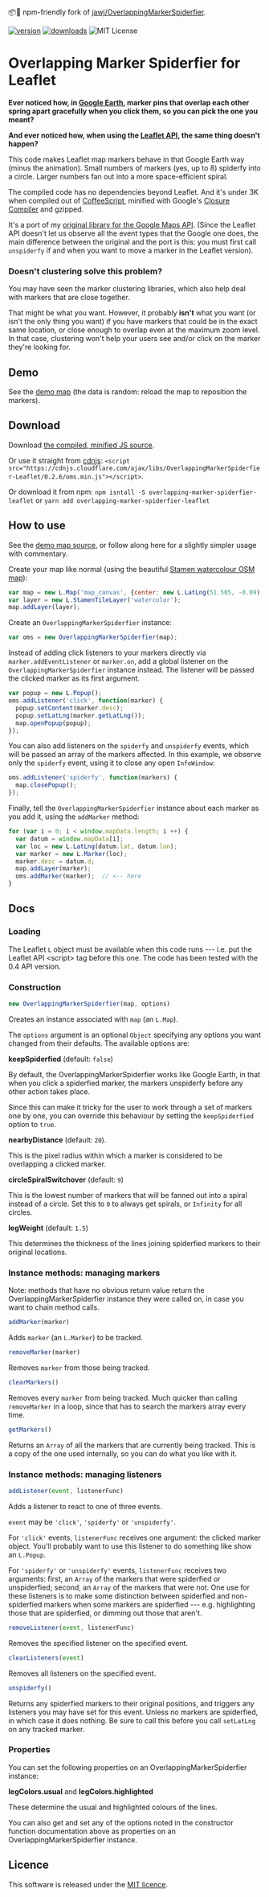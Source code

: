 📦🤗 npm-friendly fork of
[jawj/OverlappingMarkerSpiderfier](https://github.com/jawj/OverlappingMarkerSpiderfier).

[![version](https://img.shields.io/npm/v/overlapping-marker-spiderfier-leaflet.svg)](https://www.npmjs.com/package/overlapping-marker-spiderfier-leaflet)
[![downloads](https://img.shields.io/npm/dt/overlapping-marker-spiderfier-leaflet.svg)](http://npm-stat.com/charts.html?package=overlapping-marker-spiderfier-leaflet)
![MIT License](https://img.shields.io/github/license/mashape/apistatus.svg)

Overlapping Marker Spiderfier for Leaflet
=========================================

**Ever noticed how, in [Google Earth](http://earth.google.com), marker
pins that overlap each other spring apart gracefully when you click
them, so you can pick the one you meant?**

**And ever noticed how, when using the [Leaflet
API](http://leaflet.cloudmade.com), the same thing doesn't happen?**

This code makes Leaflet map markers behave in that Google Earth way
(minus the animation). Small numbers of markers (yes, up to 8) spiderfy
into a circle. Larger numbers fan out into a more space-efficient
spiral.

The compiled code has no dependencies beyond Leaflet. And it's under 3K
when compiled out of
[CoffeeScript](http://jashkenas.github.com/coffee-script/), minified
with Google's [Closure
Compiler](http://code.google.com/closure/compiler/) and gzipped.

It's a port of my [original library for the Google Maps
API](https://github.com/jawj/OverlappingMarkerSpiderfier). (Since the
Leaflet API doesn't let us observe all the event types that the Google
one does, the main difference between the original and the port is this:
you must first call `unspiderfy` if and when you want to move a marker
in the Leaflet version).

### Doesn't clustering solve this problem?

You may have seen the marker clustering libraries, which also help deal
with markers that are close together.

That might be what you want. However, it probably **isn't** what you
want (or isn't the only thing you want) if you have markers that could
be in the exact same location, or close enough to overlap even at the
maximum zoom level. In that case, clustering won't help your users see
and/or click on the marker they're looking for.

Demo
----

See the [demo
map](http://jawj.github.com/OverlappingMarkerSpiderfier-Leaflet/demo.html)
(the data is random: reload the map to reposition the markers).

Download
--------

Download [the compiled, minified JS
source](http://jawj.github.com/OverlappingMarkerSpiderfier-Leaflet/bin/oms.min.js).

Or use it straight from
[cdnjs](https://cdnjs.com/libraries/OverlappingMarkerSpiderfier-Leaflet):
`<script src="https://cdnjs.cloudflare.com/ajax/libs/OverlappingMarkerSpiderfier-Leaflet/0.2.6/oms.min.js"></script>`.

Or download it from npm:
`npm isntall -S overlapping-marker-spiderfier-leaflet` or
`yarn add overlapping-marker-spiderfier-leaflet`

How to use
----------

See the [demo map
source](http://github.com/jawj/OverlappingMarkerSpiderfier-Leaflet/blob/gh-pages/demo.html),
or follow along here for a slightly simpler usage with commentary.

Create your map like normal (using the beautiful [Stamen watercolour OSM
map](http://maps.stamen.com/#watercolor)):

```javascript
var map = new L.Map('map_canvas', {center: new L.LatLng(51.505, -0.09), zoom: 13});
var layer = new L.StamenTileLayer('watercolor');
map.addLayer(layer);
```

Create an `OverlappingMarkerSpiderfier` instance:

```javascript
var oms = new OverlappingMarkerSpiderfier(map);
```  

Instead of adding click listeners to your markers directly via
`marker.addEventListener` or `marker.on`, add a global listener on the
`OverlappingMarkerSpiderfier` instance instead. The listener will be
passed the clicked marker as its first argument.

```javascript
var popup = new L.Popup();
oms.addListener('click', function(marker) {
  popup.setContent(marker.desc);
  popup.setLatLng(marker.getLatLng());
  map.openPopup(popup);
});
```

You can also add listeners on the `spiderfy` and `unspiderfy` events,
which will be passed an array of the markers affected. In this example,
we observe only the `spiderfy` event, using it to close any open
`InfoWindow`:

```javascript
oms.addListener('spiderfy', function(markers) {
  map.closePopup();
});
```

Finally, tell the `OverlappingMarkerSpiderfier` instance about each
marker as you add it, using the `addMarker` method:

```javascript
for (var i = 0; i < window.mapData.length; i ++) {
  var datum = window.mapData[i];
  var loc = new L.LatLng(datum.lat, datum.lon);
  var marker = new L.Marker(loc);
  marker.desc = datum.d;
  map.addLayer(marker);
  oms.addMarker(marker);  // <-- here
}
```

Docs
----

### Loading

The Leaflet `L` object must be available when this code runs --- i.e.
put the Leaflet API \<script&gt; tag before this one. The code has been
tested with the 0.4 API version.

### Construction

```javascript
new OverlappingMarkerSpiderfier(map, options)
```

Creates an instance associated with `map` (an `L.Map`).

The `options` argument is an optional `Object` specifying any options
you want changed from their defaults. The available options are:

**keepSpiderfied** (default: `false`)

By default, the OverlappingMarkerSpiderfier works like Google Earth, in
that when you click a spiderfied marker, the markers unspiderfy before
any other action takes place.

Since this can make it tricky for the user to work through a set of
markers one by one, you can override this behaviour by setting the
`keepSpiderfied` option to `true`.

**nearbyDistance** (default: `20`).

This is the pixel radius within which a marker is considered to be
overlapping a clicked marker.

**circleSpiralSwitchover** (default: `9`)

This is the lowest number of markers that will be fanned out into a
spiral instead of a circle. Set this to `0` to always get spirals, or
`Infinity` for all circles.

**legWeight** (default: `1.5`)

This determines the thickness of the lines joining spiderfied markers to
their original locations.

### Instance methods: managing markers

Note: methods that have no obvious return value return the
OverlappingMarkerSpiderfier instance they were called on, in case you
want to chain method calls.

```javascript
addMarker(marker)
```

Adds `marker` (an `L.Marker`) to be tracked.

```javascript
removeMarker(marker)
```

Removes `marker` from those being tracked.

```javascript
clearMarkers()
```

Removes every `marker` from being tracked. Much quicker than calling
`removeMarker` in a loop, since that has to search the markers array
every time.

```javascript
getMarkers()
```

Returns an `Array` of all the markers that are currently being tracked.
This is a copy of the one used internally, so you can do what you like
with it.

### Instance methods: managing listeners

```javascript
addListener(event, listenerFunc)
```

Adds a listener to react to one of three events.

`event` may be `'click'`, `'spiderfy'` or `'unspiderfy'`.

For `'click'` events, `listenerFunc` receives one argument: the clicked
marker object. You'll probably want to use this listener to do something
like show an `L.Popup`.

For `'spiderfy'` or `'unspiderfy'` events, `listenerFunc` receives two
arguments: first, an `Array` of the markers that were spiderfied or
unspiderfied; second, an `Array` of the markers that were not. One use
for these listeners is to make some distinction between spiderfied and
non-spiderfied markers when some markers are spiderfied --- e.g.
highlighting those that are spiderfied, or dimming out those that
aren't.

```javascript
removeListener(event, listenerFunc)
```

Removes the specified listener on the specified event.

```javascript
clearListeners(event)
```

Removes all listeners on the specified event.

```javascript
unspiderfy()
```

Returns any spiderfied markers to their original positions, and triggers
any listeners you may have set for this event. Unless no markers are
spiderfied, in which case it does nothing. Be sure to call this before
you call `setLatLng` on any tracked marker.

### Properties

You can set the following properties on an OverlappingMarkerSpiderfier
instance:

**legColors.usual** and **legColors.highlighted**

These determine the usual and highlighted colours of the lines.

You can also get and set any of the options noted in the constructor
function documentation above as properties on an
OverlappingMarkerSpiderfier instance.

Licence
-------

This software is released under the [MIT
licence](http://www.opensource.org/licenses/mit-license.php).
